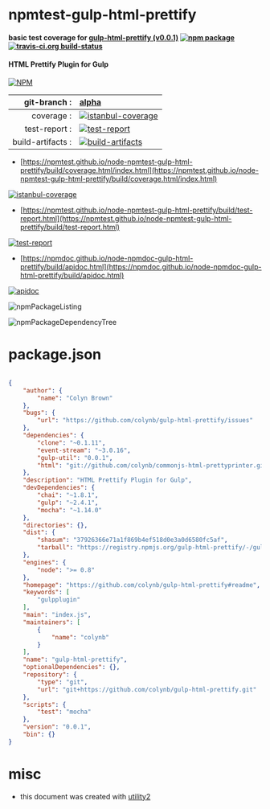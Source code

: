 # npmtest-gulp-html-prettify

#### basic test coverage for  [gulp-html-prettify (v0.0.1)](https://github.com/colynb/gulp-html-prettify#readme)  [![npm package](https://img.shields.io/npm/v/npmtest-gulp-html-prettify.svg?style=flat-square)](https://www.npmjs.org/package/npmtest-gulp-html-prettify) [![travis-ci.org build-status](https://api.travis-ci.org/npmtest/node-npmtest-gulp-html-prettify.svg)](https://travis-ci.org/npmtest/node-npmtest-gulp-html-prettify)

#### HTML Prettify Plugin for Gulp

[![NPM](https://nodei.co/npm/gulp-html-prettify.png?downloads=true&downloadRank=true&stars=true)](https://www.npmjs.com/package/gulp-html-prettify)

| git-branch : | [alpha](https://github.com/npmtest/node-npmtest-gulp-html-prettify/tree/alpha)|
|--:|:--|
| coverage : | [![istanbul-coverage](https://npmtest.github.io/node-npmtest-gulp-html-prettify/build/coverage.badge.svg)](https://npmtest.github.io/node-npmtest-gulp-html-prettify/build/coverage.html/index.html)|
| test-report : | [![test-report](https://npmtest.github.io/node-npmtest-gulp-html-prettify/build/test-report.badge.svg)](https://npmtest.github.io/node-npmtest-gulp-html-prettify/build/test-report.html)|
| build-artifacts : | [![build-artifacts](https://npmtest.github.io/node-npmtest-gulp-html-prettify/glyphicons_144_folder_open.png)](https://github.com/npmtest/node-npmtest-gulp-html-prettify/tree/gh-pages/build)|

- [https://npmtest.github.io/node-npmtest-gulp-html-prettify/build/coverage.html/index.html](https://npmtest.github.io/node-npmtest-gulp-html-prettify/build/coverage.html/index.html)

[![istanbul-coverage](https://npmtest.github.io/node-npmtest-gulp-html-prettify/build/screenCapture.buildCi.browser.%252Ftmp%252Fbuild%252Fcoverage.lib.html.png)](https://npmtest.github.io/node-npmtest-gulp-html-prettify/build/coverage.html/index.html)

- [https://npmtest.github.io/node-npmtest-gulp-html-prettify/build/test-report.html](https://npmtest.github.io/node-npmtest-gulp-html-prettify/build/test-report.html)

[![test-report](https://npmtest.github.io/node-npmtest-gulp-html-prettify/build/screenCapture.buildCi.browser.%252Ftmp%252Fbuild%252Ftest-report.html.png)](https://npmtest.github.io/node-npmtest-gulp-html-prettify/build/test-report.html)

- [https://npmdoc.github.io/node-npmdoc-gulp-html-prettify/build/apidoc.html](https://npmdoc.github.io/node-npmdoc-gulp-html-prettify/build/apidoc.html)

[![apidoc](https://npmdoc.github.io/node-npmdoc-gulp-html-prettify/build/screenCapture.buildCi.browser.%252Ftmp%252Fbuild%252Fapidoc.html.png)](https://npmdoc.github.io/node-npmdoc-gulp-html-prettify/build/apidoc.html)

![npmPackageListing](https://npmtest.github.io/node-npmtest-gulp-html-prettify/build/screenCapture.npmPackageListing.svg)

![npmPackageDependencyTree](https://npmtest.github.io/node-npmtest-gulp-html-prettify/build/screenCapture.npmPackageDependencyTree.svg)



# package.json

```json

{
    "author": {
        "name": "Colyn Brown"
    },
    "bugs": {
        "url": "https://github.com/colynb/gulp-html-prettify/issues"
    },
    "dependencies": {
        "clone": "~0.1.11",
        "event-stream": "~3.0.16",
        "gulp-util": "0.0.1",
        "html": "git://github.com/colynb/commonjs-html-prettyprinter.git"
    },
    "description": "HTML Prettify Plugin for Gulp",
    "devDependencies": {
        "chai": "~1.8.1",
        "gulp": "~2.4.1",
        "mocha": "~1.14.0"
    },
    "directories": {},
    "dist": {
        "shasum": "37926366e71a1f869b4ef518d0e3a0d6580fc5af",
        "tarball": "https://registry.npmjs.org/gulp-html-prettify/-/gulp-html-prettify-0.0.1.tgz"
    },
    "engines": {
        "node": ">= 0.8"
    },
    "homepage": "https://github.com/colynb/gulp-html-prettify#readme",
    "keywords": [
        "gulpplugin"
    ],
    "main": "index.js",
    "maintainers": [
        {
            "name": "colynb"
        }
    ],
    "name": "gulp-html-prettify",
    "optionalDependencies": {},
    "repository": {
        "type": "git",
        "url": "git+https://github.com/colynb/gulp-html-prettify.git"
    },
    "scripts": {
        "test": "mocha"
    },
    "version": "0.0.1",
    "bin": {}
}
```



# misc
- this document was created with [utility2](https://github.com/kaizhu256/node-utility2)

